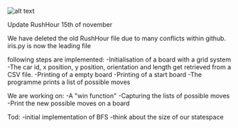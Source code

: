 ![alt text](http://heuristieken.nl/wiki/images/d/df/Rushhour.jpg)

Update RushHour 15th of november

We have deleted the old RushHour file due to many conflicts within github.
iris.py is now the leading file

following steps are implemented:
-Initialisation of a board with a grid system
-The car id, x position, y position, orientation and length get retrieved from a CSV file.
-Printing of a empty board
-Printing of a start board
-The programme prints a list of possible moves

We are working on:
-A "win function"
-Capturing the lists of possible moves
-Print the new possible moves on a board

Tod:
-initial implementation of BFS
-think about the size of our statespace
